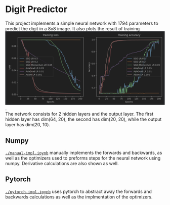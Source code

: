 # Digit Predictor 

This project implements a simple neural network with 1794 parameters to predict the digit in a 8x8 image. It also plots the result of training
![img.png](training-plot.png). <br> The network consists for 2 hidden layers and the output layer. The first hidden layer has dim(64, 20),
the second has dim(20, 20), while the output layer has dim(20, 10). 

## Numpy
[`./manual-impl.ipynb`](manual-impl.ipynb) manually implements the forwards and backwards, as well as the optimizers used 
to preforms steps for the neural network using numpy. Derivative calculations are also shown as well.

## Pytorch 
[`./pytorch-impl.ipynb`](pytorch-impl.ipynb) uses pytorch to abstract away the forwards and backwards calculations as well as the 
implmentation of the optimizers. 